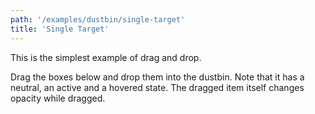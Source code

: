```yaml
---
path: '/examples/dustbin/single-target'
title: 'Single Target'
---
```


This is the simplest example of drag and drop.

Drag the boxes below and drop them into the dustbin. Note that it has a
neutral, an active and a hovered state. The dragged item itself changes
opacity while dragged.

<view-source name="01-dustbin/single-target" component="dustbin-single-target">
</view-source>
